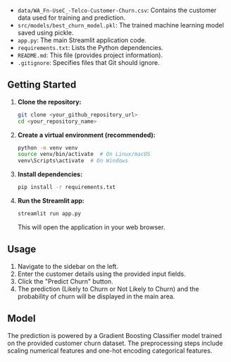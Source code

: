 * `data/WA_Fn-UseC_-Telco-Customer-Churn.csv`: Contains the customer data used for training and prediction.
* `src/models/best_churn_model.pkl`: The trained machine learning model saved using pickle.
* `app.py`: The main Streamlit application code.
* `requirements.txt`: Lists the Python dependencies.
* `README.md`: This file (provides project information).
* `.gitignore`: Specifies files that Git should ignore.

## Getting Started

1.  **Clone the repository:**
    ```bash
    git clone <your_github_repository_url>
    cd <your_repository_name>
    ```
2.  **Create a virtual environment (recommended):**
    ```bash
    python -m venv venv
    source venv/bin/activate  # On Linux/macOS
    venv\Scripts\activate  # On Windows
    ```
3.  **Install dependencies:**
    ```bash
    pip install -r requirements.txt
    ```
4.  **Run the Streamlit app:**
    ```bash
    streamlit run app.py
    ```

    This will open the application in your web browser.

## Usage

1.  Navigate to the sidebar on the left.
2.  Enter the customer details using the provided input fields.
3.  Click the "Predict Churn" button.
4.  The prediction (Likely to Churn or Not Likely to Churn) and the probability of churn will be displayed in the main area.

## Model

The prediction is powered by a Gradient Boosting Classifier model trained on the provided customer churn dataset. The preprocessing steps include scaling numerical features and one-hot encoding categorical features.
